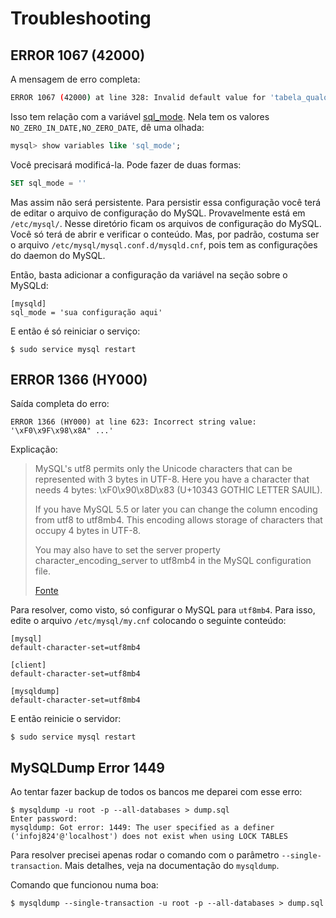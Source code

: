 Troubleshooting
===============

ERROR 1067 (42000)
------------------

A mensagem de erro completa:

~~~ bash
ERROR 1067 (42000) at line 328: Invalid default value for 'tabela_qualquer'
~~~

Isso tem relação com a variável [sql_mode](https://dev.mysql.com/doc/refman/5.7/en/sql-mode.html). Nela tem os valores `NO_ZERO_IN_DATE,NO_ZERO_DATE`, dê uma olhada:

~~~ sql
mysql> show variables like 'sql_mode';
~~~

Você precisará modificá-la. Pode fazer de duas formas:

~~~ sql
SET sql_mode = ''
~~~

Mas assim não será persistente. Para persistir essa configuração você terá de editar o arquivo de configuração do MySQL. Provavelmente está em `/etc/mysql/`. Nesse diretório ficam os arquivos de configuração do MySQL. Você só terá de abrir e verificar o conteúdo. Mas, por padrão, costuma ser o arquivo `/etc/mysql/mysql.conf.d/mysqld.cnf`, pois tem as configurações do daemon do MySQL.

Então, basta adicionar a configuração da variável na seção sobre o MySQLd:

~~~
[mysqld]
sql_mode = 'sua configuração aqui'
~~~

E então é só reiniciar o serviço:

~~~
$ sudo service mysql restart
~~~

ERROR 1366 (HY000)
------------------

Saída completa do erro:

~~~
ERROR 1366 (HY000) at line 623: Incorrect string value: '\xF0\x9F\x98\x8A" ...'
~~~

Explicação:

> MySQL's utf8 permits only the Unicode characters that can be represented with 3 bytes in UTF-8. Here you have a character that needs 4 bytes: \xF0\x90\x8D\x83 (U+10343 GOTHIC LETTER SAUIL).
>
> If you have MySQL 5.5 or later you can change the column encoding from utf8 to utf8mb4. This encoding allows storage of characters that occupy 4 bytes in UTF-8.
>
> You may also have to set the server property character_encoding_server to utf8mb4 in the MySQL configuration file.
>
> [Fonte](http://stackoverflow.com/questions/10957238/incorrect-string-value-when-trying-to-insert-utf-8-into-mysql-via-jdbc)

Para resolver, como visto, só configurar o MySQL para `utf8mb4`. Para isso, edite o arquivo `/etc/mysql/my.cnf` colocando o seguinte conteúdo:

~~~
[mysql]
default-character-set=utf8mb4

[client]
default-character-set=utf8mb4

[mysqldump]
default-character-set=utf8mb4
~~~

E então reinicie o servidor:

~~~
$ sudo service mysql restart
~~~

MySQLDump Error 1449
--------------------

Ao tentar fazer backup de todos os bancos me deparei com esse erro:

~~~
$ mysqldump -u root -p --all-databases > dump.sql
Enter password:
mysqldump: Got error: 1449: The user specified as a definer ('infoj824'@'localhost') does not exist when using LOCK TABLES
~~~

Para resolver precisei apenas rodar o comando com o parâmetro `--single-transaction`. Mais detalhes, veja na documentação do `mysqldump`.

Comando que funcionou numa boa:

~~~
$ mysqldump --single-transaction -u root -p --all-databases > dump.sql
~~~
